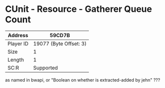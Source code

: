 #  CUnit - Resource - Gatherer Queue Count
Address   | 59CD7B
----------|-------------
Player ID | 19077 (Byte Offset: 3)
Size 	  | 1
Length 	  | 1
SC:R      | Supported

as named in bwapi, or "Boolean on whether is extracted-added by jehn" ???
